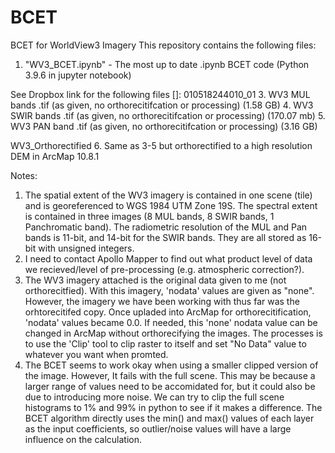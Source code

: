 # BCET
BCET for WorldView3 Imagery
This repository contains the following files:
1. "WV3_BCET.ipynb" - The most up to date .ipynb BCET code (Python 3.9.6 in jupyter notebook)

See Dropbox link for the following files []:
010518244010_01
3. WV3 MUL bands .tif (as given, no orthorecitifcation or processing) (1.58 GB)
4. WV3 SWIR bands .tif (as given, no orthorecitifcation or processing) (170.07 mb)
5. WV3 PAN band .tif (as given, no orthorecitifcation or processing) (3.16 GB)

WV3_Orthorectified
6. Same as 3-5 but orthorectified to a high resolution DEM in ArcMap 10.8.1

Notes:
1. The spatial extent of the WV3 imagery is contained in one scene (tile) and is georeferenced to WGS 1984 UTM Zone 19S. The spectral extent is contained in three images (8 MUL bands, 8 SWIR bands, 1 Panchromatic band). The radiometric resolution of the MUL and Pan bands is 11-bit, and 14-bit for the SWIR bands. They are all stored as 16-bit with unsigned integers. 
2. I need to contact Apollo Mapper to find out what product level of data we recieved/level of pre-processing (e.g. atmospheric correction?).
3. The WV3 imagery attached is the original data given to me (not orthorecitfied). With this imagery, 'nodata' values are given as "none". However, the imagery we have been working with thus far was the orhtorecitifed copy. Once upladed into ArcMap for orthorecitification, 'nodata' values became 0.0. If needed, this 'none' nodata value can be changed in ArcMap without orthorecifying the images. The processes is to use the 'Clip' tool to clip raster to itself and set "No Data" value to whatever you want when promted.  
4. The BCET seems to work okay when using a smaller clipped version of the image. However, It fails with the full scene. This may be because a larger range of values need to be accomidated for, but it could also be due to introducing more noise. We can try to clip the full scene histograms to 1% and 99% in python to see if it makes a difference. The BCET algorithm directly uses the min() and max() values of each layer as the input coefficients, so outlier/noise values will have a large influence on the calculation. 
